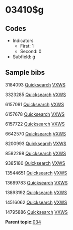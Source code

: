 # 03410$g

## Codes

-   Indicators
    -   First: 1
    -   Second: 0
-   Subfield: g

## Sample bibs

3184093 [Quicksearch](https://search.library.yale.edu/catalog/3184093) [VXWS](http://prodorbis.library.yale.edu:7014/vxws/GetHoldingsService?bibId=3184093)

3323285 [Quicksearch](https://search.library.yale.edu/catalog/3323285) [VXWS](http://prodorbis.library.yale.edu:7014/vxws/GetHoldingsService?bibId=3323285)

6157091 [Quicksearch](https://search.library.yale.edu/catalog/6157091) [VXWS](http://prodorbis.library.yale.edu:7014/vxws/GetHoldingsService?bibId=6157091)

6157678 [Quicksearch](https://search.library.yale.edu/catalog/6157678) [VXWS](http://prodorbis.library.yale.edu:7014/vxws/GetHoldingsService?bibId=6157678)

6157722 [Quicksearch](https://search.library.yale.edu/catalog/6157722) [VXWS](http://prodorbis.library.yale.edu:7014/vxws/GetHoldingsService?bibId=6157722)

6642570 [Quicksearch](https://search.library.yale.edu/catalog/6642570) [VXWS](http://prodorbis.library.yale.edu:7014/vxws/GetHoldingsService?bibId=6642570)

8200993 [Quicksearch](https://search.library.yale.edu/catalog/8200993) [VXWS](http://prodorbis.library.yale.edu:7014/vxws/GetHoldingsService?bibId=8200993)

8582298 [Quicksearch](https://search.library.yale.edu/catalog/8582298) [VXWS](http://prodorbis.library.yale.edu:7014/vxws/GetHoldingsService?bibId=8582298)

9385180 [Quicksearch](https://search.library.yale.edu/catalog/9385180) [VXWS](http://prodorbis.library.yale.edu:7014/vxws/GetHoldingsService?bibId=9385180)

13544651 [Quicksearch](https://search.library.yale.edu/catalog/13544651) [VXWS](http://prodorbis.library.yale.edu:7014/vxws/GetHoldingsService?bibId=13544651)

13689783 [Quicksearch](https://search.library.yale.edu/catalog/13689783) [VXWS](http://prodorbis.library.yale.edu:7014/vxws/GetHoldingsService?bibId=13689783)

13893192 [Quicksearch](https://search.library.yale.edu/catalog/13893192) [VXWS](http://prodorbis.library.yale.edu:7014/vxws/GetHoldingsService?bibId=13893192)

14516062 [Quicksearch](https://search.library.yale.edu/catalog/14516062) [VXWS](http://prodorbis.library.yale.edu:7014/vxws/GetHoldingsService?bibId=14516062)

14795886 [Quicksearch](https://search.library.yale.edu/catalog/14795886) [VXWS](http://prodorbis.library.yale.edu:7014/vxws/GetHoldingsService?bibId=14795886)

**Parent topic:**[034](../../tags/034/034.md)

